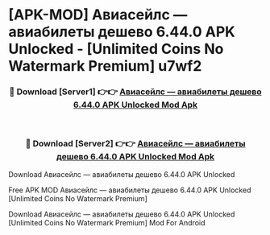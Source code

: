 # [APK-MOD] Авиасейлс — авиабилеты дешево 6.44.0 APK Unlocked - [Unlimited Coins No Watermark Premium] u7wf2



<div align="center">
<h3>🔴 Download [Server1] 👉👉 <a href="https://momento.my/?title=Авиасейлс_—_авиабилеты_дешево_6.44.0_APK_Unlocked">Авиасейлс — авиабилеты дешево 6.44.0 APK Unlocked Mod Apk</a></h3><br>

<h3>🔴 Download [Server2] 👉👉 <a href="https://momento.my/?title=Авиасейлс_—_авиабилеты_дешево_6.44.0_APK_Unlocked">Авиасейлс — авиабилеты дешево 6.44.0 APK Unlocked Mod Apk</a></h3>
</div>



Download Авиасейлс — авиабилеты дешево 6.44.0 APK Unlocked 

Free APK MOD Авиасейлс — авиабилеты дешево 6.44.0 APK Unlocked [Unlimited Coins No Watermark Premium]

Download Авиасейлс — авиабилеты дешево 6.44.0 APK Unlocked [Unlimited Coins No Watermark Premium] Mod For Android

